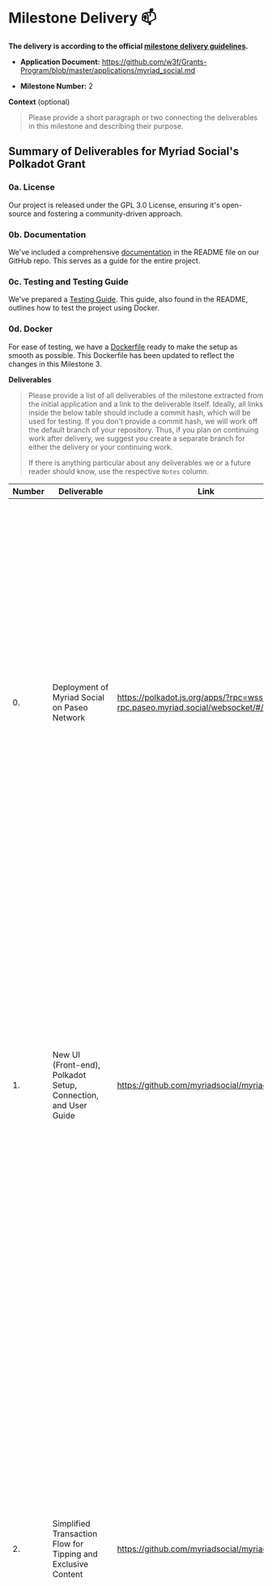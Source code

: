 
# Milestone Delivery :mailbox:


**The delivery is according to the official [milestone delivery guidelines](https://github.com/w3f/Grants-Program/blob/master/docs/Support%20Docs/milestone-deliverables-guidelines.md).**  

* **Application Document:** https://github.com/w3f/Grants-Program/blob/master/applications/myriad_social.md



* **Milestone Number:** 2 

**Context** (optional)
> Please provide a short paragraph or two connecting the deliverables in this milestone and describing their purpose.
## Summary of Deliverables for Myriad Social's Polkadot Grant

### 0a. License
Our project is released under the GPL 3.0 License, ensuring it's open-source and fostering a community-driven approach.

### 0b. Documentation
We've included a comprehensive [documentation](https://github.com/myriadsocial/myriad-web/blob/main/docs/milestone-3-documentation.md) in the README file on our GitHub repo. This serves as a guide for the entire project.

### 0c. Testing and Testing Guide
We've prepared a [Testing Guide](https://github.com/myriadsocial/myriad-web/blob/main/docs/milestone-3-testing-guide.md). This guide, also found in the README, outlines how to test the project using Docker. 

### 0d. Docker
For ease of testing, we have a [Dockerfile](https://github.com/myriadsocial/myriad-infrastructure/blob/main/linux/Dockerfile) ready to make the setup as smooth as possible. This Dockerfile has been updated to reflect the changes in this Milestone 3.


**Deliverables**
> Please provide a list of all deliverables of the milestone extracted from the initial application and a link to the deliverable itself. Ideally, all links inside the below table should include a commit hash, which will be used for testing. If you don't provide a commit hash, we will work off the default branch of your repository. Thus, if you plan on continuing work after delivery, we suggest you create a separate branch for either the delivery or your continuing work. 
> 
> If there is anything particular about any deliverables we or a future reader should know, use the respective `Notes` column.

| Number | Deliverable | Link | Notes |
| ------------- | ------------- | ------------- |------------- |
| 0.  | Deployment of Myriad Social on Paseo Network | https://polkadot.js.org/apps/?rpc=wss://ws-rpc.paseo.myriad.social/websocket/#/explorer | Myriad Social is now part of the Paseo network as a Parachain with ParaID 4005. This integration brings new features and better connectivity to everyone using Myriad. We've completed the token migration from Octopus Testnet to Myriad Paseo! All user funds have been safely moved through our automated airdrop process. This migration ensures that all user balances are preserved, tokens are now active on Paseo Network, and no action is needed from users - funds are already transferred | 
| 1.  | New UI (Front-end), Polkadot Setup, Connection, and User Guide | https://github.com/myriadsocial/myriad-web | We have revamped the Polkadot wallet integration process to make it more user-friendly. A step-by-step guide with interactive tooltips now assists you through every stage of connecting your Polkadot wallet. ![Connect to Myriad on Paseo](https://github.com/myriadsocial/myriad-web/raw/main/docs/select-wallet.png "Connect to Myriad on Paseo")![Wallet sign-in](https://github.com/myriadsocial/myriad-web/raw/main/docs/wallet-sign-in.png "Wallet sign-in") These wallet improvements make it easier for everyone to use Web3 features. With clearer steps and helpful guides, connecting your wallet is now simpler and safer. | 
| 2.  | Simplified Transaction Flow for Tipping and Exclusive Content | https://github.com/myriadsocial/myriad-web | We have streamlined the transaction processes for tipping creators and accessing exclusive content, ensuring a smoother experience. ![Send Tip](https://github.com/myriadsocial/myriad-web/raw/main/docs/step-send-tip.png "Send Tip") ![Send MYRIAr](https://github.com/myriadsocial/myriad-web/raw/main/docs/send-tip-myriar.png "Send MYRIAr") The new Tipping Enhancements bring a more seamless and transparent experience for users. With a unified interface, the tipping window is now consolidated and easy to navigate, simplifying the process. Quick access buttons allow users to tip creators directly from their posts without the need for extra navigation, making support instant and effortless. Moreover, transparent fees ensure that any transaction costs are clearly displayed before confirming a tip, fostering trust and clarity in every transaction. | 
| 3.  | Simplified Timeline Discovery and First Step Guide for New Users | https://github.com/myriadsocial/myriad-web | ![Timeline Discovery](https://github.com/myriadsocial/myriad-web/raw/main/docs/timeline-discovery.png "Timeline Discovery") Discovering new timelines and managing your own is now more intuitive thanks to a revamped layout and enhanced search capabilities, allowing users to discover new timeline based on tags user want to see or dont want to see. ![Exclusive Timeline](https://github.com/myriadsocial/myriad-web/raw/main/docs/create-exclusive-timeline.png "Exclusive Timeline") We have introduced the Exclusive Timeline feature, which allows you to mark specific timeline content as exclusive. When a timeline is marked as exclusive, it will be clearly indicated with an exclusive label, helping differentiate it from regular timelines in the listing. |
| 4.  | B2B Features: Multi-User Management System | https://github.com/myriadsocial/myriad-web | We have implemented comprehensive B2B features that enable organizations to manage multiple users, timelines, and content metrics efficiently through a single interface. This enterprise-grade functionality provides organizations with powerful tools for team collaboration and content management. ![Multi User Login](https://github.com/myriadsocial/myriad-web/raw/main/docs/multi-user.png "Multi User Login") The new account sharing system introduces a secure way to manage multiple user access using Personal Access Tokens, One-Time Token Display, and Seamless Authentication. With these new B2B features, teams and businesses can now better manage their Myriad Social presence. Whether you're handling multiple accounts, working with a team, or tracking content performance, these tools make it simple. |
| 5.  | Mobile Wallet Integration with Nova Wallet | https://www.youtube.com/watch?v=6PtEhR9-K50 | Myriad Social now supports mobile wallet integration with Nova Wallet. Previously, mobile users were limited to connecting via NEAR Wallet, but with this update, you can now connect your Polkadot wallet seamlessly on mobile devices. ![Multi User Login](https://camo.githubusercontent.com/e49259a3869a59b49acdff2ea2ce8778af594f5a7a82a731f7d3e6cb967b9338/68747470733a2f2f696d672e796f75747562652e636f6d2f76692f365074456852392d4b35302f302e6a7067 "Multi User Login") |
| 6.  | Backend Improvements and Algorithm Enhancements | https://www.youtube.com/watch?v=D0Km7_Buclo | We have significantly enhanced our backend infrastructure and algorithms to improve content discovery, platform performance, and user experience. ![Improved Backend](https://github.com/myriadsocial/myriad-web/raw/main/docs/Filtering%20cut%20off12.png "Improved Backend") Users can now seamlessly import and embed YouTube content with native playback support, automatic metadata extraction, and optimized performance, while our refined content ranking algorithm focuses on the most recent 12 months of data to ensure fresh content, phasing out historical posts while still maintaining archive access. Enhanced ranking factors now include post engagement metrics, timeline trends, hashtag usage, user interactions, and content quality signals. |
| 7.  | Performance Optimization and Enhancement | https://github.com/myriadsocial/myriad-web | We have implemented significant performance improvements to enhance the user experience and reduce resource consumption. These optimizations focus on reducing payload sizes, implementing modern compression techniques, and optimizing network requests. ![Transfer Size](https://github.com/myriadsocial/myriad-web/raw/main/docs/image-1.png "Transfer Size") We have successfully cut the total transfer size by more than 50%, reducing it from 24.3 MB to 10.4 MB. On another note, the platform now utilizes Brotli compression, a modern compression algorithm that offers better compression ratios compared to traditional methods like gzip. We've also achieved a significant improvement in Fetch/XHR payload efficiency through Brotli compression, reducing the overhead to just 7% of its previous size. Next, through careful analysis and optimization of our JavaScript bundles, combined with Brotli compression, we've achieved a 14% reduction in JavaScript payload size, bringing it down to 325kb. Our latest updates have made Myriad Social faster and more efficient. Pages load quicker, use less data, and work better on all devices. Using new compression technology and better code, we've cut loading times in half while using less bandwidth. |
| 8.  | Self-Hosting Capabilities | https://github.com/myriadsocial/myriad-infrastructure | Myriad Social can now be self-hosted, giving users complete control over their social media infrastructure. Detailed [documentation and resources](https://github.com/myriadsocial/myriad-infrastructure/blob/main/linux/README.md) are available to help you begin your self-hosting journey. |

**Additional Information**
We are excited to share this delivery document with you to confirm the successful completion of all deliverable items from our initial application. We apologise that this deliverable is overdue due to several technical challenges and an unexpected product update that required a migration to Paseo.

We are excited for you to experience these new features and improvements. Your feedback is invaluable to us, so please do not hesitate to share your thoughts and suggestions.